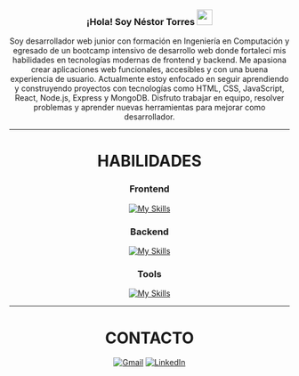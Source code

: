<h3 align="center">
  ¡Hola! Soy Néstor Torres
  <img src="https://media.giphy.com/media/hvRJCLFzcasrR4ia7z/giphy.gif" width="28">
</h3>

<div align=center>
Soy desarrollador web junior con formación en Ingeniería en Computación y egresado de un bootcamp intensivo de desarrollo web donde fortalecí mis habilidades en tecnologías modernas de frontend y backend. Me apasiona crear aplicaciones web funcionales, accesibles y con una buena experiencia de usuario.
Actualmente estoy enfocado en seguir aprendiendo y construyendo proyectos con tecnologías como HTML, CSS, JavaScript, React, Node.js, Express y MongoDB. Disfruto trabajar en equipo, resolver problemas y aprender nuevas herramientas para mejorar como desarrollador.
</div>

----

<div align=center>
<h1>HABILIDADES</h1>

### Frontend
[![My Skills](https://skillicons.dev/icons?i=html,css,tailwind,js,react,vite,webpack)](https://skillicons.dev)



### Backend
[![My Skills](https://skillicons.dev/icons?i=nodejs,express,mongodb)](https://skillicons.dev)


### Tools
[![My Skills](https://skillicons.dev/icons?i=vscode,git,github,npm,postman)](https://skillicons.dev)



---

<div align="center">
<h1>CONTACTO</h1>
<a href="mailto:nestorreswd@gmail.com"><img alt="Gmail" src="https://img.shields.io/badge/Gmail-D14836?style=for-the-badge&logo=gmail&logoColor=white" /></a>
<a href="[https://www.linkedin.com/in/abd-alrrahman-alhamod/](https://www.linkedin.com/in/nestorreswd/)"><img alt="LinkedIn" src="https://img.shields.io/badge/linkedin-%230077B5.svg?style=for-the-badge&logo=linkedin&logoColor=white"/></a>
</a>
</div>

